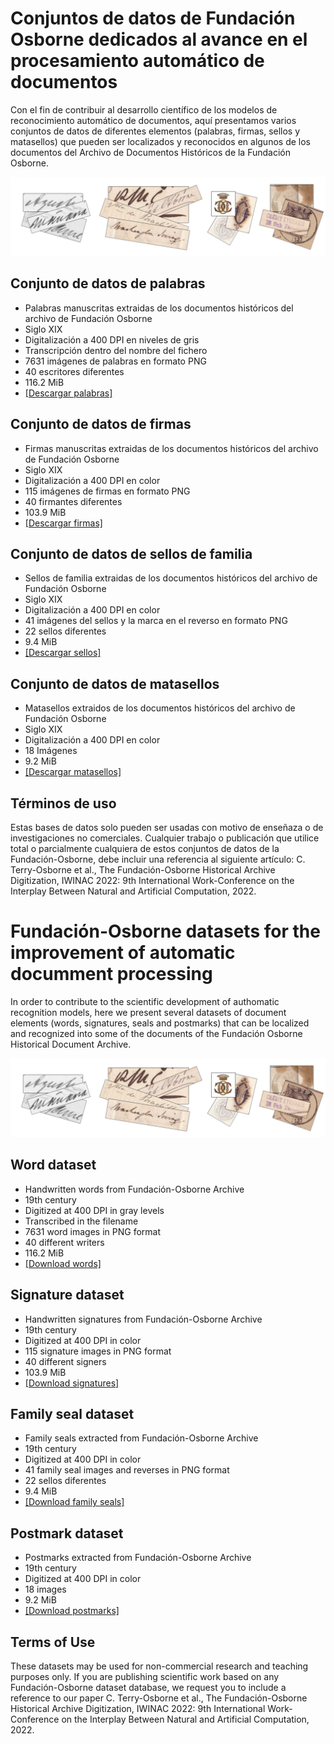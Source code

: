 <H1> Conjuntos de datos de Fundación Osborne dedicados al avance en el procesamiento automático de documentos </H1>

Con el fin de contribuir al desarrollo científico de los modelos de reconocimiento automático de documentos, aquí presentamos varios conjuntos de datos de diferentes elementos (palabras, firmas, sellos y matasellos) que pueden ser localizados y reconocidos en algunos de los documentos del Archivo de Documentos Históricos de la Fundación Osborne.

<img src="https://github.com/jfvelezserrano/HistoricalDocumentRecognition/blob/main/Collage.png">

<H2> Conjunto de datos de palabras </H2>
<ul>
<li>Palabras manuscritas extraidas de los documentos históricos del archivo de Fundación Osborne</li>
<li>Siglo XIX</li>
<li>Digitalización a 400 DPI en niveles de gris</li>
<li>Transcripción dentro del nombre del fichero</li>
<li>7631 imágenes de palabras en formato PNG</li>
<li>40 escritores diferentes</li>
<li>116.2 MiB</li>
<li><a href="https://urjc-my.sharepoint.com/:f:/g/personal/jose_velez_urjc_es/EiBS0Bnkq_tBjGRUzaN6bukBlUepDO5SnHdQUk_MZC0cbQ?e=FweO6H">[Descargar palabras]</a></li>
</ul>

<H2>Conjunto de datos de firmas</H2>

<ul>
<li>Firmas manuscritas extraidas de los documentos históricos del archivo de Fundación Osborne</li>
<li>Siglo XIX</li>
<li>Digitalización a 400 DPI en color</li>
<li>115 imágenes de firmas en formato PNG</li>
<li>40 firmantes diferentes</li>
<li>103.9 MiB</li>
<li><a href="https://urjc-my.sharepoint.com/:f:/g/personal/jose_velez_urjc_es/Eo00PmPp_pxGs-h1MgCgEsMBb8fBcuYI1NQ92Yaf0s2ijg?e=1OedAW">[Descargar firmas]</a></li>
</ul>

<H2>Conjunto de datos de sellos de familia</H2>

<ul>
<li>Sellos de familia extraidas de los documentos históricos del archivo de Fundación Osborne</li>
<li>Siglo XIX</li>
<li>Digitalización a 400 DPI en color</li>
<li>41 imágenes del sellos y la marca en el reverso en formato PNG</li>
<li>22 sellos diferentes</li>
<li>9.4 MiB</li>
<li><a href="https://urjc-my.sharepoint.com/:f:/g/personal/jose_velez_urjc_es/Ejpif_2Ty9pGmyPfzgIOg-gBJbWZ8EoiuXBGVrTurK81EA?e=rb6VPO">[Descargar sellos]</a></li>
</ul>

<H2>Conjunto de datos de matasellos</H2>

<ul>
<li>Matasellos extraidos de los documentos históricos del archivo de Fundación Osborne</li>
<li>Siglo XIX</li>
<li>Digitalización a 400 DPI en color</li>
<li>18 Imágenes</li>
<li>9.2 MiB</li>
<li><a href="https://urjc-my.sharepoint.com/:u:/g/personal/jose_velez_urjc_es/EVbStpjh56lImJE-9BqpQwwB48vbukzrIRMYMo8CwuuL2w?e=oP6pbD">[Descargar matasellos]</a></li>
</ul>

<H2>Términos de uso</H2>

Estas bases de datos solo pueden ser usadas con motivo de enseñaza o de investigaciones no comerciales. Cualquier trabajo o publicación que utilice total o parcialmente cualquiera de estos conjuntos de datos de la Fundación-Osborne, debe incluir una referencia al siguiente artículo: C. Terry-Osborne et al., The Fundación-Osborne Historical Archive Digitization, IWINAC 2022: 9th International Work-Conference on the Interplay Between Natural and Artificial Computation, 2022.


<H1>Fundación-Osborne datasets for the improvement of automatic documment processing</H1>

In order to contribute to the scientific development of authomatic recognition models, here we present several datasets of document elements (words, signatures, seals and postmarks) that can be localized and recognized into some of the documents of the Fundación Osborne Historical Document Archive.

<img src="https://github.com/jfvelezserrano/HistoricalDocumentRecognition/blob/main/Collage.png">

<H2>Word dataset</H2>

<ul>
<li>Handwritten words from Fundación-Osborne Archive</li>
<li>19th century</li>
<li>Digitized at 400 DPI in gray levels</li>
<li>Transcribed in the filename</li>
<li>7631 word images in PNG format</li>
<li>40 different writers</li>
<li>116.2 MiB</li>
<li><a href="https://urjc-my.sharepoint.com/:f:/g/personal/jose_velez_urjc_es/EiBS0Bnkq_tBjGRUzaN6bukBlUepDO5SnHdQUk_MZC0cbQ?e=FweO6H">[Download words]</a></li>
</ul>

<H2>Signature dataset</H2>

<ul>
<li>Handwritten signatures from Fundación-Osborne Archive</li>
<li>19th century</li>
<li>Digitized at 400 DPI in color</li>
<li>115 signature images in PNG format</li>
<li>40 different signers</li>
<li>103.9 MiB</li>
<li><a href="https://urjc-my.sharepoint.com/:f:/g/personal/jose_velez_urjc_es/Eo00PmPp_pxGs-h1MgCgEsMBb8fBcuYI1NQ92Yaf0s2ijg?e=1OedAW">[Download signatures]</a></li>
</ul>

<H2>Family seal dataset</H2>

<ul>
<li>Family seals extracted from Fundación-Osborne Archive</li>
<li>19th century</li>
<li>Digitized at 400 DPI in color</li>
<li>41 family seal images and reverses in PNG format</li>
<li>22 sellos diferentes</li>
<li>9.4 MiB</li>
<li><a href="https://urjc-my.sharepoint.com/:f:/g/personal/jose_velez_urjc_es/Ejpif_2Ty9pGmyPfzgIOg-gBJbWZ8EoiuXBGVrTurK81EA?e=rb6VPO">[Download family seals]</a></li>
</ul>

<H2>Postmark dataset</H2>

<ul>
<li>Postmarks extracted from Fundación-Osborne Archive</li>
<li>19th century</li>
<li>Digitized at 400 DPI in color</li>
<li>18 images</li>
<li>9.2 MiB</li>
<li><a href="https://urjc-my.sharepoint.com/:u:/g/personal/jose_velez_urjc_es/EVbStpjh56lImJE-9BqpQwwB48vbukzrIRMYMo8CwuuL2w?e=oP6pbD">[Download postmarks]</a></li>
</ul>

<H2>Terms of Use</H2>

These datasets may be used for non-commercial research and teaching purposes only. If you are publishing scientific work based on any Fundación-Osborne dataset database, we request you to include a reference to our paper C. Terry-Osborne et al., The Fundación-Osborne Historical Archive Digitization, IWINAC 2022: 9th International Work-Conference on the Interplay Between Natural and Artificial Computation, 2022.
